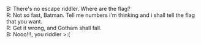 B: There's no escape riddler. Where are the flag?
<br>
R: Not so fast, Batman. Tell me numbers i'm thinking and i shall tell the flag that you want.
<br>
R: Get it wrong, and Gotham shall fall.
<br>
B: Nooo!!!, you riddler >:(
